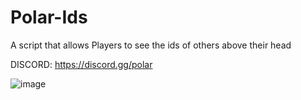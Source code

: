 # Polar-Ids
A script that allows Players to see the ids of others above their head

DISCORD: https://discord.gg/polar

![image](https://user-images.githubusercontent.com/102779658/227055180-8b463d4e-5a28-47b2-a39b-d64da4fa5f97.png)
